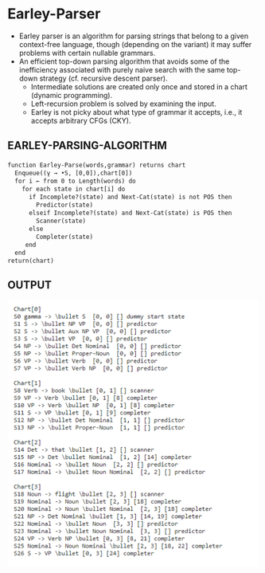 # Earley-Parser

- Earley parser is an algorithm for parsing strings that belong to a given context-free language, though (depending on the variant) it may suffer problems with certain nullable grammars. 
- An efficient top-down parsing algorithm that avoids some of the inefficiency associated with purely naive search with the same top-down strategy (cf. recursive descent parser).
  - Intermediate solutions are created only once and stored in a chart (dynamic programming).
  - Left-recursion problem is solved by examining the input.
  - Earley is not picky about what type of grammar it accepts, i.e., it accepts arbitrary CFGs (CKY).

## EARLEY-PARSING-ALGORITHM
```
function Earley-Parse(words,grammar) returns chart
  Enqueue((γ → •S, [0,0]),chart[0])
  for i ← from 0 to Length(words) do
    for each state in chart[i] do
      if Incomplete?(state) and Next-Cat(state) is not POS then
        Predictor(state)
      elseif Incomplete?(state) and Next-Cat(state) is POS then
        Scanner(state)
      else
        Completer(state)
     end
  end
return(chart)
```

## OUTPUT

<img src="https://github.com/avs-abhishek123/Earley-Parser/blob/main/earley%20parser%20output.PNG">
